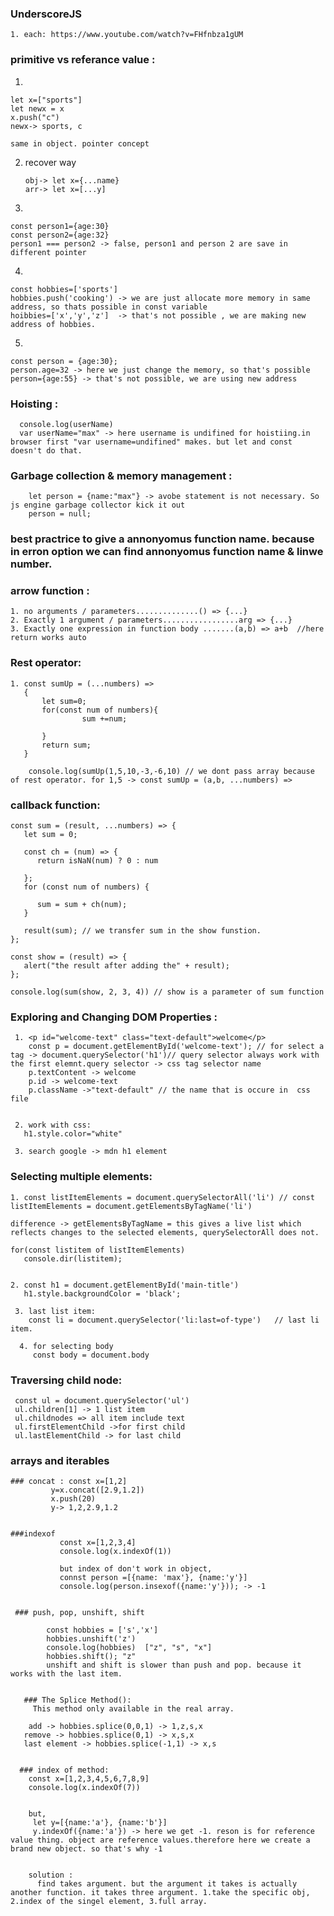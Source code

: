 ### UnderscoreJS
    1. each: https://www.youtube.com/watch?v=FHfnbza1gUM
    
    
    
### primitive vs referance value :
1.

    let x=["sports"]
    let newx = x
    x.push("c")
    newx-> sports, c
    
    same in object. pointer concept
    

2. recover way
        
       obj-> let x={...name}
       arr-> let x=[...y]
       
3.

    const person1={age:30}
    const person2={age:32}
    person1 === person2 -> false, person1 and person 2 are save in different pointer
    
    
4.

    const hobbies=['sports']
    hobbies.push('cooking') -> we are just allocate more memory in same address, so thats possible in const variable
    hoibbies=['x','y','z']  -> that's not possible , we are making new address of hobbies.
    
5.
 
    const person = {age:30};
    person.age=32 -> here we just change the memory, so that's possible
    person={age:55} -> that's not possible, we are using new address
    
    
 ### Hoisting :
 
      console.log(userName)
      var userName="max" -> here username is undifined for hoistiing.in browser first "var username=undifined" makes. but let and const doesn't do that.
      
      
  ### Garbage collection & memory management :
        let person = {name:"max"} -> avobe statement is not necessary. So js engine garbage collector kick it out
        person = null; 
        
 ### best practrice to give a annonyomus function name. because in erron option we can find annonyomus function name & linwe number.
 
 
 ### arrow function :
    1. no arguments / parameters..............() => {...}
    2. Exactly 1 argument / parameters.................arg => {...}
    3. Exactly one expression in function body .......(a,b) => a+b  //here return works auto
    
    
    
 ### Rest operator:
 
    1. const sumUp = (...numbers) =>
       {
           let sum=0;
           for(const num of numbers){   
                    sum +=num;
           
           }
           return sum;
       }
       
        console.log(sumUp(1,5,10,-3,-6,10) // we dont pass array because of rest operator. for 1,5 -> const sumUp = (a,b, ...numbers) =>
        
        
### callback function:

    const sum = (result, ...numbers) => {
       let sum = 0;

       const ch = (num) => {
          return isNaN(num) ? 0 : num

       };
       for (const num of numbers) {

          sum = sum + ch(num);
       }

       result(sum); // we transfer sum in the show funstion.
    };

    const show = (result) => {
       alert("the result after adding the" + result);
    };

    console.log(sum(show, 2, 3, 4)) // show is a parameter of sum function
    
    
 
 
### Exploring and Changing DOM Properties :

    
     1. <p id="welcome-text" class="text-default">welcome</p>
        const p = document.getElementById('welcome-text'); // for select a tag -> document.querySelector('h1')// query selector always work with the first elemnt.query selector -> css tag selector name 
        p.textContent -> welcome
        p.id -> welcome-text
        p.className ->"text-default" // the name that is occure in  css file 
     
     
     2. work with css:
       h1.style.color="white"
       
     3. search google -> mdn h1 element 
   


### Selecting multiple elements:

   
    1. const listItemElements = document.querySelectorAll('li') // const listItemElements = document.getElementsByTagName('li')
    
    difference -> getElementsByTagName = this gives a live list which reflects changes to the selected elements, querySelectorAll does not.
    
    for(const listitem of listItemElements)
       console.dir(listitem);
       
       
    2. const h1 = document.getElementById('main-title')
       h1.style.backgroundColor = 'black';
       
     3. last list item:
        const li = document.querySelector('li:last=of-type')   // last li item.
        
      4. for selecting body
         const body = document.body
         
         
  ### Traversing child node:
     const ul = document.querySelector('ul')
     ul.children[1] -> 1 list item
     ul.childnodes => all item include text
     ul.firstElementChild ->for first child
     ul.lastElementChild -> for last child
     
   
   
  ### arrays and iterables
    ### concat : const x=[1,2]
             y=x.concat([2.9,1.2])
             x.push(20)
             y-> 1,2,2.9,1.2
             
             
    ###indexof 
               const x=[1,2,3,4]
               console.log(x.indexOf(1))
               
               but index of don't work in object,
               connst person =[{name: 'max'}, {name:'y'}]
               console.log(person.insexof({name:'y'})); -> -1
               
               
     ### push, pop, unshift, shift
     
            const hobbies = ['s','x']
            hobbies.unshift('z')
            console.log(hobbies)  ["z", "s", "x"]
            hobbies.shift(); "z"
            unshift and shift is slower than push and pop. because it works with the last item.
            
            
       ### The Splice Method():
         This method only available in the real array.
  
        add -> hobbies.splice(0,0,1) -> 1,z,s,x
       remove -> hobbies.splice(0,1) -> x,s,x
       last element -> hobbies.splice(-1,1) -> x,s
       
       
      ### index of method:
        const x=[1,2,3,4,5,6,7,8,9]
        console.log(x.indexOf(7))
        
        
        but,
         let y=[{name:'a'}, {name:'b'}]
         y.indexOf({name:'a'}) -> here we get -1. reson is for reference value thing. object are reference values.therefore here we create a brand new object. so that's why -1
         
         
        solution :
          find takes argument. but the argument it takes is actually another function. it takes three argument. 1.take the specific obj, 2.index of the singel element, 3.full array.
        
         
         
            
           
            
            
       
            
            
          
             
               
               
      

